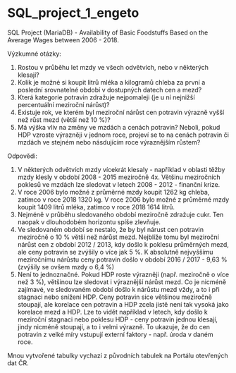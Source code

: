 # SQL_project_1_engeto
SQL Project (MariaDB) - Availability of Basic Foodstuffs Based on the Average Wages between 2006 - 2018.

Výzkumné otázky:

1) Rostou v průběhu let mzdy ve všech odvětvích, nebo v některých klesají?
2) Kolik je možné si koupit litrů mléka a kilogramů chleba za první a poslední srovnatelné období v dostupných datech cen a mezd?
3) Která kategorie potravin zdražuje nejpomaleji (je u ní nejnižší percentuální meziroční nárůst)?
4) Existuje rok, ve kterém byl meziroční nárůst cen potravin výrazně vyšší než růst mezd (větší než 10 %)?
5) Má výška vliv na změny ve mzdách a cenách potravin? Neboli, pokud HDP vzroste výrazněji v jednom roce, projeví se to na cenách potravin či mzdách ve stejném nebo násdujícím roce výraznějším růstem?

Odpovědi:

1) V některých odvětvích mzdy vícekrát klesaly - například v oblasti těžby mzdy klesly v období 2008 - 2015 meziročně 4x. Většinu meziročních poklesů ve mzdách lze sledovat v letech 2008 - 2012 - finanční krize.
2) V roce 2006 bylo možné z průměrné mzdy koupit 1262 kg chleba, zatímco v roce 2018 1320 kg. V roce 2006 bylo možné z průměrné mzdy koupit 1409 litrů mléka, zatímco v roce 2018 1614 litrů.
3) Nejméně v průběhu sledovaného období meziročně zdražuje cukr. Ten naopak v dlouhodobém horizontu spíše zlevňuje.
4) Ve sledovaném období se nestalo, že by byl nárust cen potravin meziročně o 10 % větší než nárůst mezd. Nejblíže tomu byl meziroční nárůst cen z období 2012 / 2013, kdy došlo k poklesu průměrných mezd, ale ceny potravin se zvýšily o více jak 5 %. K absolutně nejvyššímu meziročnímu nárůstu ceny potravin došlo v období 2016 / 2017 - 9,63 % (zvýšily se ovšem mzdy o 6,4 %)
5) Není to jednoznačné. Pokud HDP roste výrazněji (např. meziročně o více než 3 %), většinou lze sledovat i výraznější nárůst mezd. Co je nicméně zajímavé, ve sledovaném období došlo k nárůstu mezd vždy, a to i při stagnaci nebo snížení HDP. Ceny potravin sice většinou meziročně stoupají, ale korelace cen potravin a HDP zcela jistě není tak vysoká jako korelace mezd a HDP. Lze to vidět například v letech, kdy došlo k meziroční stagnaci nebo poklesu HDP - ceny potravin jednou klesají, jindy nicméně stoupají, a to i velmi výrazně. To ukazuje, že do cen potravin z velké míry vstupují externí faktory - např. úroda v daném roce.

Mnou vytvořené tabulky vychazí z původních tabulek na Portálu otevřených dat ČR.
